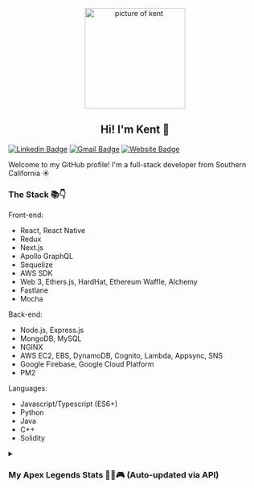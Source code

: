<p align="center">
 <img width="200px" src="https://lh3.googleusercontent.com/CvRzlSZr4r0QqSG4Nv3Mj-9EQ1hWcn4Ojr-GtWyzF4JBEHN2blBHy2n18zO1OTFyWEFaBSjicMoU-_YDy8NSIXZOiAi6v7gFrh38-xfO2ZjJDvdkc8RWs34_OkyiKW2FW-nNxcyvNj2FXQp4nFqV6TNPOVMaMY46R7Dc3CHH1BkxWt8SWDURRsOasfhtoRY_BWtjt05p9raqjQQYN7FDHLoZurXqqXskcAqDNktk8VZuP7Ui2wsOdea19oQ4UpKOsamhmC7elNtUbUJ6R6ryYqSWhMTF-BzZyu_Heon3iTbzs7HgqAmjnHnZhmkLARSs275hhKCfMJXuA06cKuRoB7EJp_V6lN12CrDGTKA-fZNOqYboOwonYKi9s6BM_ADmMqMN5xKU51l_WiSjsRhYaAmqEtKpkXtmyb1ripEWY_kTPy6mbHQcdh5IW8D_d_OCw9z8wbqta3qveAo32xlxufBv8itefAE__TOnCydjIrzkNIv6Ss2jVlr5Fidho1xCfSwiku3JijUqlUR0hgSQ3CJaUAI8pMxiIC5dsffKjEob5V98EuFYIMw6bxwVS_uHyd-q8pBU7hWH8DwqgvCeNPBlJAlVD9J_l99EgMlccpvq4d4S343-eRIsVw3TuwqZYZGWZ0MPSTDVZRbcuBgpV4Bfbu_GEN6VylCCketnaPsWEWV9cFsZq5Yzru44tU5zcChGxUKq6VhJI3RdU3lE8xrarcfU9RlX-tu68MFwAXgeMxfPssi25niCm4dvAJpRFEGK8vrXWETv7X1nvXhcAqB4hi4x8E1i18MyjQ=s656-no?authuser=0" align="center" alt="picture of kent" />
 <h2 align="center">Hi! I'm Kent 👋</h2>
</p>

[![Linkedin Badge](https://img.shields.io/badge/LinkedIn-0077B5?style=for-the-badge&logo=linkedin&logoColor=white&link=https://www.linkedin.com/in/kentokazaki/)](https://www.linkedin.com/in/kentokazaki/)
[![Gmail Badge](https://img.shields.io/badge/Gmail-D14836?style=for-the-badge&logo=gmail&logoColor=white)](mailto:kentokazaki@gmail.com)
[![Website Badge](https://img.shields.io/badge/Vercel-000000?style=for-the-badge&logo=vercel&logoColor=white)](https://kentokazaki.com)

<p>
  Welcome to my GitHub profile! I'm a full-stack developer from Southern California ☀
</p>

<h3>
  The Stack 📚👇
</h3>

Front-end:

-   React, React Native
-   Redux
-   Next.js
-   Apollo GraphQL
-   Sequelize
-   AWS SDK
-   Web 3, Ethers.js, HardHat, Ethereum Waffle, Alchemy
-   Fastlane
-   Mocha

Back-end:

-   Node.js, Express.js
-   MongoDB, MySQL
-   NGINX
-   AWS EC2, EBS, DynamoDB, Cognito, Lambda, Appsync, SNS
-   Google Firebase, Google Cloud Platform
-   PM2

Languages:

-   Javascript/Typescript (ES6+)
-   Python
-   Java
-   C++
-   Solidity

<details>
  <summary>
    <h3>
    My Apex Legends Stats 💪😤🎮 (Auto-updated via API)
    </h3>
  </summary>

  <img height="200px" src="https:&#x2F;&#x2F;trackercdn.com&#x2F;cdn&#x2F;apex.tracker.gg&#x2F;legends&#x2F;newcastle-tile.png" alt="Newcastle"/>
  <h4>Recent Legend: Newcastle</h4>
  <h4>Current level: 110</h4>
  <h4>Kills: 178</h4>
</details>
